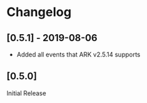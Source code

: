 # Changelog


## [0.5.1] - 2019-08-06

- Added all events that ARK v2.5.14 supports

## [0.5.0]

Initial Release
